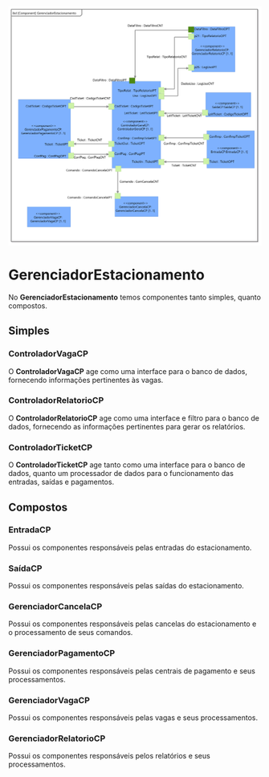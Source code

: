 ![](/doc/img/GerenciadorEstacionamento.png)

# **GerenciadorEstacionamento**

No **GerenciadorEstacionamento** temos componentes tanto simples, quanto compostos.

## Simples

### ControladorVagaCP

O **ControladorVagaCP** age como uma interface para o banco de dados, fornecendo informações pertinentes às vagas.

### ControladorRelatorioCP

O **ControladorRelatorioCP** age como uma interface e filtro para o banco de dados, fornecendo as informações pertinentes para gerar os relatórios.

### ControladorTicketCP

O **ControladorTicketCP** age tanto como uma interface para o banco de dados, quanto um processador de dados para o funcionamento das entradas, saídas e pagamentos.

## Compostos

### EntradaCP

Possui os componentes responsáveis pelas entradas do estacionamento.

### SaídaCP

Possui os componentes responsáveis pelas saídas do estacionamento.

### GerenciadorCancelaCP

Possui os componentes responsáveis pelas cancelas do estacionamento e o processamento de seus comandos.

### GerenciadorPagamentoCP

Possui os componentes responsáveis pelas centrais de pagamento e seus processamentos.

### GerenciadorVagaCP

Possui os componentes responsáveis pelas vagas e seus processamentos.

### GerenciadorRelatorioCP

Possui os componentes responsáveis pelos relatórios e seus processamentos.

